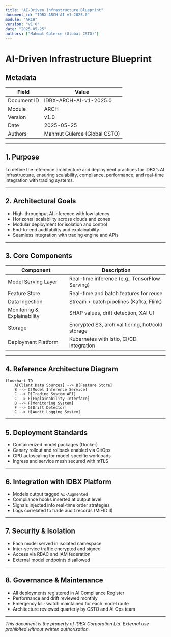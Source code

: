 ```yaml
---
title: "AI-Driven Infrastructure Blueprint"
document_id: "IDBX-ARCH-AI-v1-2025.0"
module: "ARCH"
version: "v1.0"
date: "2025-05-25"
authors: ["Mahmut Gülerce (Global CSTO)"]
---
```


# AI-Driven Infrastructure Blueprint

## Metadata

| Field         | Value                             |
|---------------|-----------------------------------|
| Document ID   | IDBX-ARCH-AI-v1-2025.0            |
| Module        | ARCH                              |
| Version       | v1.0                              |
| Date          | 2025-05-25        |
| Authors       | Mahmut Gülerce (Global CSTO)      |

---

## 1. Purpose

To define the reference architecture and deployment practices for IDBX’s AI infrastructure, ensuring scalability, compliance, performance, and real-time integration with trading systems.

---

## 2. Architectural Goals

- High-throughput AI inference with low latency
- Horizontal scalability across clouds and zones
- Modular deployment for isolation and control
- End-to-end auditability and explainability
- Seamless integration with trading engine and APIs

---

## 3. Core Components

| Component           | Description                                       |
|---------------------|---------------------------------------------------|
| Model Serving Layer | Real-time inference (e.g., TensorFlow Serving)    |
| Feature Store       | Real-time and batch features for reuse            |
| Data Ingestion      | Stream + batch pipelines (Kafka, Flink)           |
| Monitoring & Explainability | SHAP values, drift detection, XAI UI     |
| Storage             | Encrypted S3, archival tiering, hot/cold storage |
| Deployment Platform | Kubernetes with Istio, CI/CD integration         |

---

## 4. Reference Architecture Diagram

```mermaid
flowchart TD
    A[Client Data Sources] --> B[Feature Store]
    B --> C[Model Inference Service]
    C --> D[Trading System API]
    C --> E[Explainability Interface]
    B --> F[Monitoring System]
    F --> G[Drift Detector]
    C --> H[Audit Logging System]
```

---

## 5. Deployment Standards

- Containerized model packages (Docker)
- Canary rollout and rollback enabled via GitOps
- GPU autoscaling for model-specific workloads
- Ingress and service mesh secured with mTLS

---

## 6. Integration with IDBX Platform

- Models output tagged `AI-Augmented`
- Compliance hooks inserted at output level
- Signals injected into real-time order strategies
- Logs correlated to trade audit records (MiFID II)

---

## 7. Security & Isolation

- Each model served in isolated namespace
- Inter-service traffic encrypted and signed
- Access via RBAC and IAM federation
- External model endpoints disallowed

---

## 8. Governance & Maintenance

- All deployments registered in AI Compliance Register
- Performance and drift reviewed monthly
- Emergency kill-switch maintained for each model route
- Architecture reviewed quarterly by CSTO and AI Ops team

---

*This document is the property of IDBX Corporation Ltd. External use prohibited without written authorization.*
